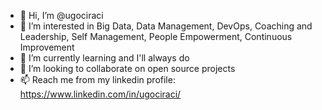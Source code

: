 - 👋 Hi, I’m @ugociraci
- 👀 I’m interested in Big Data, Data Management, DevOps, Coaching and Leadership, Self Management, People Empowerment, Continuous Improvement 
- 🌱 I’m currently learning and I'll always do
- 💞️ I’m looking to collaborate on open source projects
- 📫 Reach me from my linkedin profile: https://www.linkedin.com/in/ugociraci/

<!---
ugociraci/ugociraci is a ✨ special ✨ repository because its `README.md` (this file) appears on your GitHub profile.
You can click the Preview link to take a look at your changes.
--->
